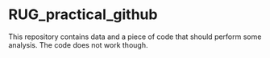 # RUG_practical_github

This repository contains data and a piece of code that should perform some analysis. The code does not work though.
